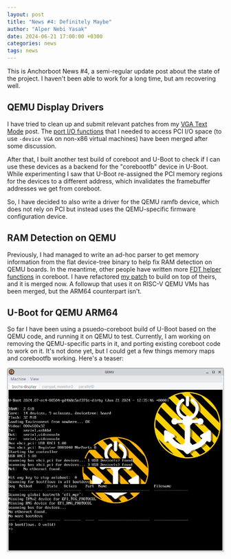 ```yaml
---
layout: post
title: "News #4: Definitely Maybe"
author: "Alper Nebi Yasak"
date: 2024-06-21 17:00:00 +0300
categories: news
tags: news
---
```


This is Anchorboot News #4, a semi-regular update post about the state
of the project. I haven't been able to work for a long time, but am
recovering well.


QEMU Display Drivers
--------------------

I have tried to clean up and submit relevant patches from my
[VGA Text Mode](https://anchorboot.org/posts/2024/04/21/vga-text-mode.html)
post. The [port I/O functions](https://review.coreboot.org/c/coreboot/+/80372)
that I needed to access PCI I/O space (to use `-device VGA` on non-x86
virtual machines) have been merged after some discussion.

After that, I built another test build of coreboot and U-Boot to check
if I can use these devices as a backend for the "corebootfb" device in
U-Boot. While experimenting I saw that U-Boot re-assigned the PCI memory
regions for the devices to a different address, which invalidates the
framebuffer addresses we get from coreboot.

So, I have decided to also write a driver for the QEMU ramfb device,
which does not rely on PCI but instead uses the QEMU-specific firmware
configuration device.


RAM Detection on QEMU
---------------------

Previously, I had managed to write an ad-hoc parser to get memory
information from the flat device-tree binary to help fix RAM detection
on QEMU boards. In the meantime, other people have written more
[FDT helper functions](https://review.coreboot.org/c/coreboot/+/81081)
in coreboot. I have refactored [my patch](https://review.coreboot.org/c/coreboot/+/80322)
to build on top of theirs, and it is merged now. A followup that uses it
on RISC-V QEMU VMs has been merged, but the ARM64 counterpart isn't.


U-Boot for QEMU ARM64
---------------------

So far I have been using a psuedo-coreboot build of U-Boot based on the
QEMU code, and running it on QEMU to test. Currently, I am working on
removing the QEMU-specific parts in it, and porting existing coreboot
code to work on it. It's not done yet, but I could get a few things
memory maps and corebootfb working. Here's a teaser:

<a href="/assets/news-four/uboot-corebootfb.png">
  <img src="/assets/news-four/uboot-corebootfb.png" alt="U-Boot running on a corebootfb display">
</a>
